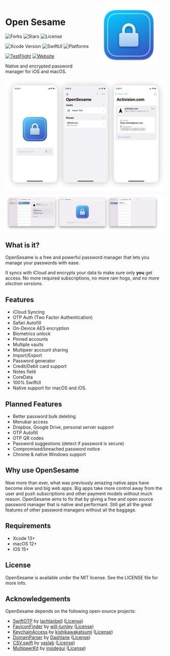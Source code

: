 <img src="Shared/Assets.xcassets/AppIcon.appiconset/icon_512x512@2x.png" width="192" align="right" hspace="20" />

Open Sesame
======
![Forks](https://img.shields.io/github/forks/OpenSesameManager/OpenSesame)
![Stars](https://img.shields.io/github/stars/OpenSesameManager/OpenSesame)
![License](https://img.shields.io/github/license/OpenSesameManager/OpenSesame)

![Xcode Version](https://img.shields.io/badge/Xcode%2013+-black?logo=xcode)
![SwiftUI](https://img.shields.io/badge/SwiftUI-black?logo=swift)
![Platforms](https://img.shields.io/badge/Platform%20Compatibility-iOS%20|%20macOS-red?logo=apple&?color=red)

[![TestFlight](https://img.shields.io/badge/Join%20The%20TestFlight-blue)](https://testflight.apple.com/join/5ZW0k48j)
[![Website](https://img.shields.io/badge/Website-blue)](https://opensesamemanager.github.io/Website/)

Native and encrypted password manager for iOS and macOS.

![OpenSesame](Images/All.png)

![macOS](Images/macOS.png)

## What is it?

OpenSesame is a free and powerful password manager that lets you manage your passwords with ease.

It syncs with iCloud and encrypts your data to make sure only **you** get access. No more required subscriptions, no more ram hogs, *and no more electron versions.*

## Features

- iCloud Syncing
- OTP Auth (Two Factor Authentication)
- Safari Autofill
- On-Device AES encryption
- Biometrics unlock
- Pinned accounts
- Multiple vaults
- Multipeer account sharing
- Import/Export
- Password generator
- Credit/Debit card support
- Notes field
- CoreData
- 100% SwiftUI
- Native support for macOS and iOS.

## Planned Features

- Better password bulk deleting
- Menubar access
- Dropbox, Google Drive, personal server support
- OTP Autofill
- OTP QR codes
- Password suggestions (detect if password is secure)
- Compromised/breached password notice
- Chrome & native Windows support

## Why use OpenSesame

Now more than ever, what was previously amazing native apps have become slow and big web apps. Big apps take more control away from the user and push subscriptions and other payment models without much reason. OpenSesame aims to fix that by giving a free and open source password manager that is native and performant. Still get all the great features of other password managers without all the baggage.

## Requirements

- Xcode 13+
- macOS 12+
- iOS 15+

## License

OpenSesame is available under the MIT license. See the LICENSE file for more info.

## Acknowledgements

OpenSesame depends on the following open-source projects:

* [SwiftOTP](https://github.com/OpenSesameManager/SwiftOTP.git) by [lachlanbell](https://github.com/lachlanbell) ([License](https://github.com/lachlanbell/SwiftOTP/blob/master/LICENSE))
* [FaviconFinder](https://github.com/will-lumley/FaviconFinder.git) by [will-lumley](https://github.com/will-lumley) ([License](https://github.com/will-lumley/FaviconFinder/blob/main/LICENSE.txt))
* [KeychainAccess](https://github.com/kishikawakatsumi/KeychainAccess.git) by [kishikawakatsumi](https://github.com/kishikawakatsumi) ([License](https://github.com/kishikawakatsumi/KeychainAccess/blob/master/LICENSE))
* [DomainParser](https://github.com/Dashlane/SwiftDomainParser.git) by [Dashlane](https://github.com/Dashlane) ([License](https://github.com/Dashlane/SwiftDomainParser/blob/master/LICENSE))
* [CSV.swift](https://github.com/yaslab/CSV.swift.git) by [yaslab](https://github.com/yaslab) ([License](https://github.com/yaslab/CSV.swift/blob/master/LICENSE))
* [MultipeerKit](https://github.com/insidegui/MultipeerKit.git) by [insidegui](https://github.com/insidegui) ([License](https://github.com/insidegui/MultipeerKit/blob/main/LICENSE))
